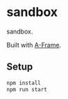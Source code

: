 # sandbox

sandbox.

Built with [A-Frame](https://aframe.io).

## Setup

```sh
npm install
npm run start
```
